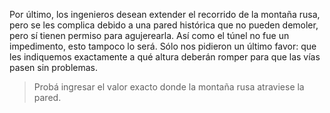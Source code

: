 Por último, los ingenieros desean extender el recorrido de la montaña rusa, pero se les complica debido a una pared histórica que no pueden demoler, pero sí tienen permiso para agujerearla. 
Así como el túnel no fue un impedimento, esto tampoco lo será. Sólo nos pidieron un último favor: que les indiquemos exactamente a qué altura deberán romper para que las vías pasen sin problemas.

> Probá ingresar el valor exacto donde la montaña rusa atraviese la pared. 